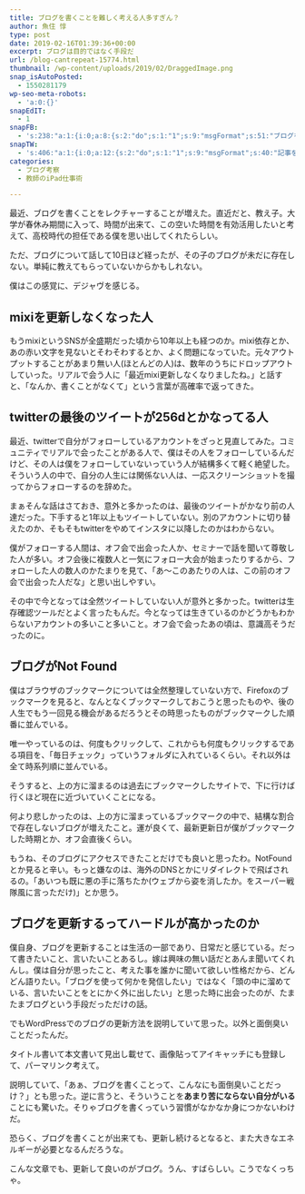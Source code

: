 ```yaml
---
title: ブログを書くことを難しく考える人多すぎん？
author: 魚住 惇
type: post
date: 2019-02-16T01:39:36+00:00
excerpt: ブログは目的ではなく手段だ
url: /blog-cantrepeat-15774.html
thumbnail: /wp-content/uploads/2019/02/DraggedImage.png
snap_isAutoPosted:
  - 1550281179
wp-seo-meta-robots:
  - 'a:0:{}'
snapEdIT:
  - 1
snapFB:
  - 's:238:"a:1:{i:0;a:8:{s:2:"do";s:1:"1";s:9:"msgFormat";s:51:"ブログを更新しました！%TITLE% %SITENAME%";s:8:"postType";s:1:"A";s:9:"isAutoImg";s:1:"A";s:8:"imgToUse";s:0:"";s:9:"isAutoURL";s:1:"A";s:8:"urlToUse";s:0:"";s:4:"doFB";i:0;}}";'
snapTW:
  - 's:406:"a:1:{i:0;a:12:{s:2:"do";s:1:"1";s:9:"msgFormat";s:40:"記事を書きました: %TITLE%  %URL%";s:8:"attchImg";s:1:"1";s:9:"isAutoImg";s:1:"A";s:8:"imgToUse";s:0:"";s:9:"isAutoURL";s:1:"A";s:8:"urlToUse";s:0:"";s:4:"doTW";i:0;s:8:"isPosted";s:1:"1";s:4:"pgID";s:19:"1096584939187793921";s:7:"postURL";s:56:"https://twitter.com/jun3010me/status/1096584939187793921";s:5:"pDate";s:19:"2019-02-16 01:39:58";}}";'
categories:
  - ブログ考察
  - 教師のiPad仕事術

---
```

最近、ブログを書くことをレクチャーすることが増えた。直近だと、教え子。大学が春休み期間に入って、時間が出来て、この空いた時間を有効活用したいと考えて、高校時代の担任である僕を思い出してくれたらしい。

ただ、ブログについて話して10日ほど経ったが、その子のブログが未だに存在しない。単純に教えてもらっていないからかもしれない。

僕はこの感覚に、デジャヴを感じる。

## mixiを更新しなくなった人

もうmixiというSNSが全盛期だった頃から10年以上も経つのか。mixi依存とか、あの赤い文字を見ないとそわそわするとか、よく問題になっていた。元々アウトプットすることがあまり無い人(ほとんどの人)は、数年のうちにドロップアウトしていった。リアルで会う人に「最近mixi更新しなくなりましたね。」と話すと、「<span class="smb-highlighter">なんか、書くことがなくて</span>」という言葉が高確率で返ってきた。

## twitterの最後のツイートが256dとかなってる人

最近、twitterで自分がフォローしているアカウントをざっと見直してみた。コミュニティでリアルで会ったことがある人で、僕はその人をフォローしているんだけど、その人は僕をフォローしていないっていう人が結構多くて軽く絶望した。そういう人の中で、自分の人生には関係ない人は、一応スクリーンショットを撮ってからフォローするのを辞めた。

まぁそんな話はさておき、意外と多かったのは、最後のツイートがかなり前の人達だった。<span class="smb-highlighter">下手すると1年以上もツイートしていない</span>。別のアカウントに切り替えたのか、そもそもtwitterをやめてインスタに以降したのかはわからない。

僕がフォローする人間は、オフ会で出会った人か、セミナーで話を聞いて尊敬した人が多い。オフ会後に複数人と一気にフォロー大会が始まったりするから、フォローした人の数人のかたまりを見て、「あ〜このあたりの人は、この前のオフ会で出会った人だな」と思い出しやすい。

その中で今となっては全然ツイートしていない人が意外と多かった。twitterは生存確認ツールだとよく言ったもんだ。<span class="smb-highlighter">今となっては生きているのかどうかもわからないアカウントの多いこと</span>多いこと。オフ会で会ったあの頃は、意識高そうだったのに。

## ブログがNot Found

僕はブラウザのブックマークについては全然整理していない方で、Firefoxのブックマークを見ると、なんとなくブックマークしておこうと思ったものや、後の人生でもう一回見る機会があるだろうとその時思ったものがブックマークした順番に並んでいる。

唯一やっているのは、何度もクリックして、これからも何度もクリックするである項目を、「毎日チェック」っていうフォルダに入れているくらい。それ以外は全て時系列順に並んでいる。

そうすると、上の方に溜まるのは過去にブックマークしたサイトで、下に行けば行くほど現在に近づいていくことになる。

何より悲しかったのは、上の方に溜まっているブックマークの中で、<span class="smb-highlighter">結構な割合で存在しないブログが増えた</span>こと。運が良くて、最新更新日が僕がブックマークした時期とか、オフ会直後くらい。

もうね、そのブログにアクセスできたことだけでも良いと思ったわ。<span class="smb-highlighter">NotFoundとか見ると辛い。もっと嫌なのは、海外のDNSとかにリダイレクトで飛ばされる</span>の。「あいつも既に悪の手に落ちたか(ウェブから姿を消したか。をスーパー戦隊風に言っただけ)」とか思う。

## ブログを更新するってハードルが高かったのか

僕自身、ブログを更新することは生活の一部であり、日常だと感じている。だって書きたいこと、言いたいことあるし。嫁は興味の無い話だとあんま聞いてくれんし。僕は自分が思ったこと、考えた事を誰かに聞いて欲しい性格だから、どんどん語りたい。「ブログを使って何かを発信したい」ではなく「頭の中に溜めている、言いたいことをとにかく外に出したい」と思った時に出会ったのが、たまたまブログという手段だっただけの話。

でもWordPressでのブログの更新方法を説明していて思った。以外と面倒臭いことだったんだ。

タイトル書いて本文書いて見出し載せて、画像貼ってアイキャッチにも登録して、パーマリンク考えて。

説明していて、「あぁ、ブログを書くことって、こんなにも面倒臭いことだっけ？」とも思った。逆に言うと、そういうことを**あまり苦にならない自分がいる**ことにも驚いた。そりゃブログを書くっていう習慣がなかなか身につかないわけだ。

恐らく、ブログを書くことが出来ても、更新し続けるとなると、また大きなエネルギーが必要となるんだろうな。

こんな文章でも、更新して良いのがブログ。うん、すばらしい。こうでなくっちゃ。